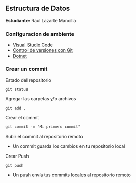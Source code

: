 ## Estructura de Datos

**Estudiante:** Raul Lazarte Mancilla

### Configuracion de ambiente
* [Visual Studio Code](https://code.visualstudio.com/)
* [Control de versiones con Git](https://git-scm.com/)
* [Dotnet](https://dotnet.microsoft.com/en-us/download)

### Crear un commit

Estado del repositorio

```
git status
```
Agregar las carpetas y/o archivos
```
git add .
```
Crear el commit
```
git commit -m "Mi primero commit"
```
Subir el commit al repositorio remoto

- Un commit guarda los cambios en tu repositorio local

Crear Push
```
git push
```
- Un push envía tus commits locales al repositorio remoto 

